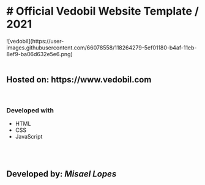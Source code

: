 <h1># Official Vedobil Website Template / 2021</h1>
    ![vedobil](https://user-images.githubusercontent.com/66078558/118264279-5ef01180-b4af-11eb-8ef9-ba06d632e5e6.png)
   <br>
   <br>
   <h2>Hosted on: https://www.vedobil.com</h2>
   <br>
   <h3>Developed with</h3>
    <ul>
        <li>HTML</li>
        <li>CSS</li>
        <li>JavaScript</li>
    </ul>
    <br>
    <br>
   <h2>Developed by: <em style="color: crimsom">Misael Lopes</em></h2>
